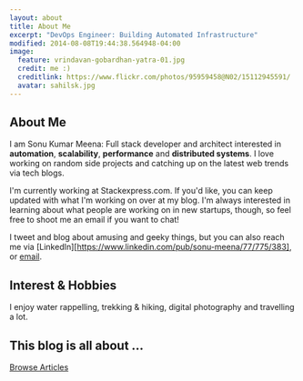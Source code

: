 ```yaml
---
layout: about
title: About Me
excerpt: "DevOps Engineer: Building Automated Infrastructure"
modified: 2014-08-08T19:44:38.564948-04:00
image:
  feature: vrindavan-gobardhan-yatra-01.jpg
  credit: me :)
  creditlink: https://www.flickr.com/photos/95959458@N02/15112945591/
  avatar: sahilsk.jpg
---
```


## About Me
I am Sonu Kumar Meena: Full stack developer and architect interested in **automation**, **scalability**, **performance** and **distributed systems**.
I love working on random side projects and catching up on the latest web trends via tech blogs.

I'm currently working at Stackexpress.com. If you'd like, you can keep updated with what I'm working on over at my blog. I'm always interested in learning about what people are working on in new startups, though, so feel free to shoot me an email if you want to chat!

I tweet and blog about amusing and geeky things, but you can also reach me via [LinkedIn][https://www.linkedin.com/pub/sonu-meena/77/775/383], or <a href="mailto:sonukr666@gmail.com">email</a>.

## Interest & Hobbies
I enjoy water rappelling, trekking & hiking, digital photography and travelling a lot.

## This blog is all about ...

<a markdown="0" href="{{ site.url }}/articles" class="btn"> Browse Articles </a>

[^1]: Example: *domain.com/category-name/post-title*
